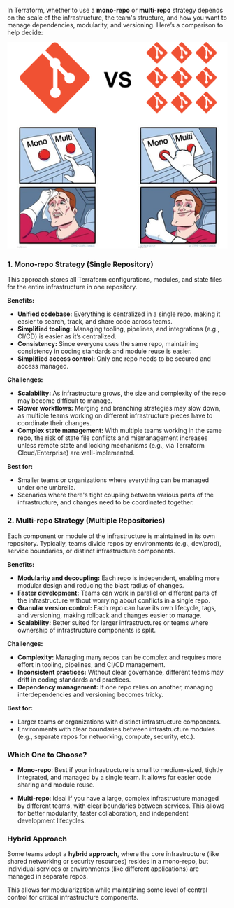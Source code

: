 
In Terraform, whether to use a **mono-repo** or **multi-repo** strategy depends on the scale of the infrastructure, the team's structure, and how you want to manage dependencies, modularity, and versioning. Here’s a comparison to help decide:

![Mono](images/monovsmulti.png)

### 1. **Mono-repo Strategy** (Single Repository)
This approach stores all Terraform configurations, modules, and state files for the entire infrastructure in one repository.

**Benefits:**
- **Unified codebase:** Everything is centralized in a single repo, making it easier to search, track, and share code across teams.
- **Simplified tooling:** Managing tooling, pipelines, and integrations (e.g., CI/CD) is easier as it’s centralized.
- **Consistency:** Since everyone uses the same repo, maintaining consistency in coding standards and module reuse is easier.
- **Simplified access control:** Only one repo needs to be secured and access managed.

**Challenges:**
- **Scalability:** As infrastructure grows, the size and complexity of the repo may become difficult to manage.
- **Slower workflows:** Merging and branching strategies may slow down, as multiple teams working on different infrastructure pieces have to coordinate their changes.
- **Complex state management:** With multiple teams working in the same repo, the risk of state file conflicts and mismanagement increases unless remote state and locking mechanisms (e.g., via Terraform Cloud/Enterprise) are well-implemented.

**Best for:**
- Smaller teams or organizations where everything can be managed under one umbrella.
- Scenarios where there's tight coupling between various parts of the infrastructure, and changes need to be coordinated together.

### 2. **Multi-repo Strategy** (Multiple Repositories)
Each component or module of the infrastructure is maintained in its own repository. Typically, teams divide repos by environments (e.g., dev/prod), service boundaries, or distinct infrastructure components.

**Benefits:**
- **Modularity and decoupling:** Each repo is independent, enabling more modular design and reducing the blast radius of changes.
- **Faster development:** Teams can work in parallel on different parts of the infrastructure without worrying about conflicts in a single repo.
- **Granular version control:** Each repo can have its own lifecycle, tags, and versioning, making rollback and changes easier to manage.
- **Scalability:** Better suited for larger infrastructures or teams where ownership of infrastructure components is split.

**Challenges:**
- **Complexity:** Managing many repos can be complex and requires more effort in tooling, pipelines, and CI/CD management.
- **Inconsistent practices:** Without clear governance, different teams may drift in coding standards and practices.
- **Dependency management:** If one repo relies on another, managing interdependencies and versioning becomes tricky.

**Best for:**
- Larger teams or organizations with distinct infrastructure components.
- Environments with clear boundaries between infrastructure modules (e.g., separate repos for networking, compute, security, etc.).

### Which One to Choose?

- **Mono-repo**: Best if your infrastructure is small to medium-sized, tightly integrated, and managed by a single team. It allows for easier code sharing and module reuse.
  
- **Multi-repo**: Ideal if you have a large, complex infrastructure managed by different teams, with clear boundaries between services. This allows for better modularity, faster collaboration, and independent development lifecycles.

### Hybrid Approach
Some teams adopt a **hybrid approach**, where the core infrastructure (like shared networking or security resources) resides in a mono-repo, but individual services or environments (like different applications) are managed in separate repos.

This allows for modularization while maintaining some level of central control for critical infrastructure components.

